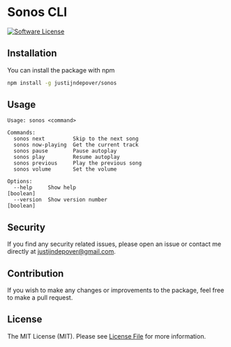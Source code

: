 # Sonos CLI

[![Software License](https://img.shields.io/badge/license-MIT-brightgreen.svg?style=flat-square)](LICENSE.md)

## Installation
You can install the package with npm
```sh
npm install -g justijndepover/sonos
```

## Usage
```
Usage: sonos <command>

Commands:
  sonos next         Skip to the next song
  sonos now-playing  Get the current track
  sonos pause        Pause autoplay
  sonos play         Resume autoplay
  sonos previous     Play the previous song
  sonos volume       Set the volume

Options:
  --help     Show help                                                 [boolean]
  --version  Show version number                                       [boolean]
```

## Security
If you find any security related issues, please open an issue or contact me directly at [justijndepover@gmail.com](justijndepover@gmail.com).

## Contribution
If you wish to make any changes or improvements to the package, feel free to make a pull request.

## License
The MIT License (MIT). Please see [License File](LICENSE.md) for more information.